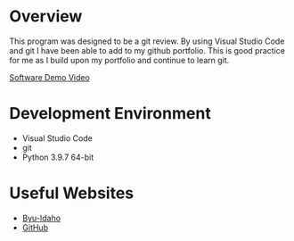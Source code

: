 # Overview

This program was designed to be a git review. By using Visual Studio Code and git I have been able to add to my github portfolio. This is good practice for me as I build upon my portfolio and continue to learn git. 

[Software Demo Video](http://youtube.link.goes.here)

# Development Environment

* Visual Studio Code
* git
* Python 3.9.7 64-bit

# Useful Websites

* [Byu-Idaho](http://byui.edu)
* [GitHub](http://github.com)